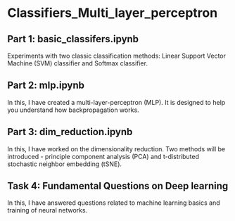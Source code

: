 # Classifiers_Multi_layer_perceptron

## Part 1: basic_classifers.ipynb
Experiments with two classic classification methods: Linear Support Vector Machine (SVM) classifier and Softmax classifier. 

## Part 2: mlp.ipynb
In this, I have created a multi-layer-perceptron (MLP). It is designed to help you understand how backpropagation works.

## Part 3: dim_reduction.ipynb
In this, I have worked on the dimensionality reduction. Two methods will be introduced - principle component analysis (PCA) and t-distributed stochastic neighbor embedding (tSNE).

## Task 4: Fundamental Questions on Deep learning
In this, I have answered questions related to machine learning basics and training of neural networks.

